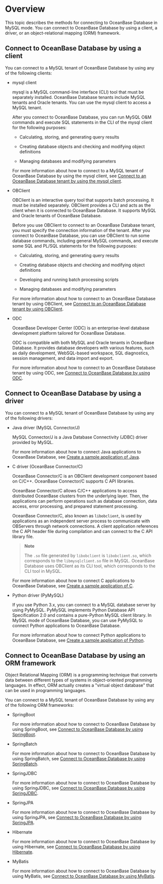 # Overview

This topic describes the methods for connecting to OceanBase Database in MySQL mode. You can connect to OceanBase Database by using a client, a driver, or an object-relational mapping (ORM) framework. 

## Connect to OceanBase Database by using a client

You can connect to a MySQL tenant of OceanBase Database by using any of the following clients:

* mysql client

   mysql is a MySQL command-line interface (CLI) tool that must be separately installed. OceanBase Database tenants include MySQL tenants and Oracle tenants. You can use the mysql client to access a MySQL tenant. 

   After you connect to OceanBase Database, you can run MySQL O&M commands and execute SQL statements in the CLI of the mysql client for the following purposes:

   * Calculating, storing, and generating query results 

   * Creating database objects and checking and modifying object definitions 

   * Managing databases and modifying parameters 

   For more information about how to connect to a MySQL tenant of OceanBase Database by using the mysql client, see [Connect to an OceanBase Database tenant by using the mysql client](2.connect-to-an-oceanbase-tenant-by-using-a-mysql-client-of-mysql-mode.md). 

* OBClient

   OBClient is an interactive query tool that supports batch processing. It must be installed separately. OBClient provides a CLI and acts as the client when it is connected to OceanBase Database. It supports MySQL and Oracle tenants of OceanBase Database. 

   Before you use OBClient to connect to an OceanBase Database tenant, you must specify the connection information of the tenant. After you connect to OceanBase Database, you can use OBClient to run some database commands, including general MySQL commands, and execute some SQL and PL/SQL statements for the following purposes:

   * Calculating, storing, and generating query results 

   * Creating database objects and checking and modifying object definitions 

   * Developing and running batch processing scripts 

   * Managing databases and modifying parameters 

   For more information about how to connect to an OceanBase Database tenant by using OBClient, see [Connect to an OceanBase Database tenant by using OBClient](3.connect-to-an-oceanbase-tenant-by-using-obclient-of-mysql-mode.md). 

* ODC

   OceanBase Developer Center (ODC) is an enterprise-level database development platform tailored for OceanBase Database. 

   ODC is compatible with both MySQL and Oracle tenants in OceanBase Database. It provides database developers with various features, such as daily development, WebSQL-based workspace, SQL diagnostics, session management, and data import and export. 

   For more information about how to connect to an OceanBase Database tenant by using ODC, see [Connect to OceanBase Database by using ODC](4.connect-to-the-oceanbase-database-through-odc-of-mysql-mode.md). 

## Connect to OceanBase Database by using a driver

You can connect to a MySQL tenant of OceanBase Database by using any of the following drivers:

* Java driver (MySQL Connector/J)

   MySQL Connector/J is a Java Database Connectivity (JDBC) driver provided by MySQL. 

   For more information about how to connect Java applications to OceanBase Database, see [Create a sample application of Java](../../../2.quickstart/3.create-sample-application-of-mysql-mode/2.java-application-of-mysql-model.md). 

* C driver (OceanBase Connector/C)

   OceanBase Connector/C is an OBClient development component based on C/C++. OceanBase Connector/C supports C API libraries. 

   OceanBase Connector/C allows C/C++ applications to access distributed OceanBase clusters from the underlying layer. Then, the applications can perform operations such as database connection, data access, error processing, and prepared statement processing. 

   OceanBase Connector/C, also known as `libobclient`, is used by applications as an independent server process to communicate with OBServers through network connections. A client application references the C API header file during compilation and can connect to the C API library file. 

   > **Note**
   >
   > The `.so` file generated by `libobclient` is `libobclient.so`, which corresponds to the `libmysqlclient.so` file in MySQL. OceanBase Database uses OBClient as its CLI tool, which corresponds to the CLI tool in MySQL. 

   For more information about how to connect C applications to OceanBase Database, see [Create a sample application of C](../../../2.quickstart/3.create-sample-application-of-mysql-mode/3.c-application-of-mysql-model.md). 

* Python driver (PyMySQL)

   If you use Python 3.x, you can connect to a MySQL database server by using PyMySQL. PyMySQL implements Python Database API Specification 2.0 and contains a pure-Python MySQL client library. In MySQL mode of OceanBase Database, you can use PyMySQL to connect Python applications to OceanBase Database. 

   For more information about how to connect Python applications to OceanBase Database, see [Create a sample application of Python](../../../2.quickstart/3.create-sample-application-of-mysql-mode/1.python-application-of-mysql-model.md). 

## Connect to OceanBase Database by using an ORM framework

Object Relational Mapping (ORM) is a programming technique that converts data between different types of systems in object-oriented programming languages. In effect, ORM actually creates a "virtual object database" that can be used in programming languages. 

You can connect to a MySQL tenant of OceanBase Database by using any of the following ORM frameworks:

* SpringBoot

   For more information about how to connect to OceanBase Database by using SpringBoot, see [Connect to OceanBase Database by using SpringBoot](8.connect-to-the-oceanbase-database-through-spring-boot-of-mysql-mode.md). 

* SpringBatch

   For more information about how to connect to OceanBase Database by using SpringBatch, see [Connect to OceanBase Database by using SpringBatch](9.connect-to-the-oceanbase-database-through-spring-batch-of-mysql-mode.md). 

* SpringJDBC

   For more information about how to connect to OceanBase Database by using SpringJDBC, see [Connect to OceanBase Database by using SpringJDBC](10.connect-to-the-oceanbase-database-through-spring-jdbc-of-mysql-mode.md). 

* SpringJPA

   For more information about how to connect to OceanBase Database by using SpringJPA, see [Connect to OceanBase Database by using SpringJPA](11.connect-to-the-oceanbase-database-through-springjpa-of-mysql-mode.md). 

* Hibernate

   For more information about how to connect to OceanBase Database by using Hibernate, see [Connect to OceanBase Database by using Hibernate](12.connect-to-the-oceanbase-database-through-hibernate-of-mysql-mode.md). 

* MyBatis

   For more information about how to connect to OceanBase Database by using MyBatis, see [Connect to OceanBase Database by using MyBatis](13.connect-to-the-oceanbase-database-through-mybatis-of-mysql-mode.md). 
